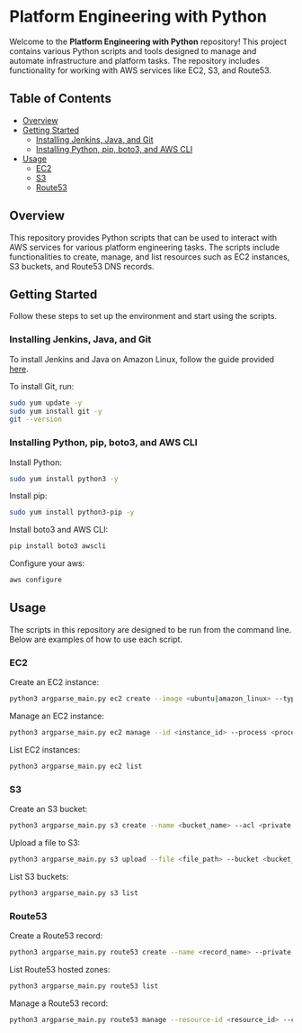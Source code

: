 # Platform Engineering with Python

Welcome to the **Platform Engineering with Python** repository! This project contains various Python scripts and tools designed to manage and automate infrastructure and platform tasks. The repository includes functionality for working with AWS services like EC2, S3, and Route53.

## Table of Contents

- [Overview](#overview)
- [Getting Started](#getting-started)
  - [Installing Jenkins, Java, and Git](#installing-jenkins-java-and-git)
  - [Installing Python, pip, boto3, and AWS CLI](#installing-python-pip-boto3-and-aws-cli)
- [Usage](#usage)
  - [EC2](#ec2)
  - [S3](#s3)
  - [Route53](#route53)

## Overview

This repository provides Python scripts that can be used to interact with AWS services for various platform engineering tasks. The scripts include functionalities to create, manage, and list resources such as EC2 instances, S3 buckets, and Route53 DNS records.

## Getting Started

Follow these steps to set up the environment and start using the scripts.

### Installing Jenkins, Java, and Git

To install Jenkins and Java on Amazon Linux, follow the guide provided [here](https://medium.com/@belek.bagishbekov/how-to-install-and-configure-jenkins-on-amazon-linux-2023-a8d7463a0404).

To install Git, run:

```sh
sudo yum update -y
sudo yum install git -y
git --version
```

### Installing Python, pip, boto3, and AWS CLI
Install Python:

```sh
sudo yum install python3 -y
```

Install pip:

```sh
sudo yum install python3-pip -y
```

Install boto3 and AWS CLI:

```sh
pip install boto3 awscli
```

Configure your aws:

```sh
aws configure
```

## Usage
The scripts in this repository are designed to be run from the command line. Below are examples of how to use each script.

### EC2

Create an EC2 instance:
```sh
python3 argparse_main.py ec2 create --image <ubuntu|amazon_linux> --type <t3.nano|t4.nano> --name <instance_name>
```

Manage an EC2 instance:
```sh
python3 argparse_main.py ec2 manage --id <instance_id> --process <process_name>
```

List EC2 instances:
```sh
python3 argparse_main.py ec2 list
```

### S3

Create an S3 bucket:
```sh
python3 argparse_main.py s3 create --name <bucket_name> --acl <private|public-read>
```

Upload a file to S3:
```sh
python3 argparse_main.py s3 upload --file <file_path> --bucket <bucket_name> --key <key_name>
```

List S3 buckets:
```sh
python3 argparse_main.py s3 list
```

### Route53

Create a Route53 record:
```sh
python3 argparse_main.py route53 create --name <record_name> --private <True|False>
```

List Route53 hosted zones:
```sh
python3 argparse_main.py route53 list
```

Manage a Route53 record:
```sh
python3 argparse_main.py route53 manage --resource-id <resource_id> --comment <comment> --action <action> --name <record_name> --type <record_type> --ip <ip_address>
```
